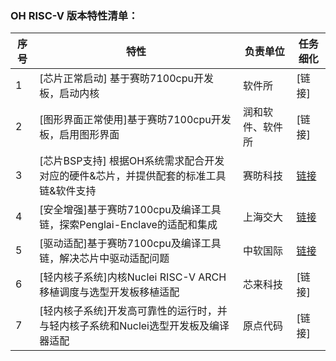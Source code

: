 ### OH RISC-V 版本特性清单：

| 序号 | 特性                                                         | 负责单位         | 任务细化                     |
| ---- | ------------------------------------------------------------ | ---------------- | ---------------------------- |
| 1    | [芯片正常启动] 基于赛昉7100cpu开发板，启动内核               | 软件所           | [链接]                       |
| 2    | [图形界面正常使用]基于赛昉7100cpu开发板，启用图形界面        | 润和软件、软件所 | [链接]                       |
| 3    | [芯片BSP支持] 根据OH系统需求配合开发对应的硬件&芯片，并提供配套的标准工具链&软件支持 | 赛昉科技         | [链接](任务细化-赛昉.md)     |
| 4    | [安全增强]基于赛昉7100cpu及编译工具链，探索Penglai-Enclave的适配和集成 | 上海交大         | [链接](任务细化-上海交大.md) |
| 5    | [驱动适配]基于赛昉7100cpu及编译工具链，解决芯片中驱动适配问题 | 中软国际         | [链接](任务细化-中软国际.md) |
| 6    | [轻内核子系统]内核Nuclei RISC-V ARCH移植调度与选型开发板移植适配 | 芯来科技         | [链接]                       |
| 7    | [轻内核子系统]开发高可靠性的运行时，并与轻内核子系统和Nuclei选型开发板及编译器适配 | 原点代码         | [链接]                       |

